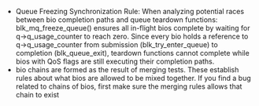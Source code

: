 - Queue Freezing Synchronization Rule: When analyzing potential races between
  bio completion paths and queue teardown functions: blk_mq_freeze_queue()
  ensures all in-flight bios complete by waiting for q->q_usage_counter to
  reach zero. Since every bio holds a reference to q->q_usage_counter from
  submission (blk_try_enter_queue) to completion (blk_queue_exit), teardown
  functions cannot complete while bios with QoS flags are still executing their
  completion paths.
- bio chains are formed as the result of merging tests.  These establish
  rules about what bios are allowed to be mixed together.  If you find a bug
  related to chains of bios, first make sure the merging rules allows that
  chain to exist
